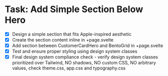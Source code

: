 # Task: Add Simple Section Below Hero

- [x] Design a simple section that fits Apple-inspired aesthetic
- [x] Create the section content inline in +page.svelte
- [x] Add section between CustomerCardHero and BentoGrid in +page.svelte
- [x] Test and ensure proper styling using design system classes
- [x] Final design system compliance check - verify design system classes prioritized over Tailwind, NO shadows, NO custom CSS, NO arbitrary values, check theme.css, app.css and typography.css